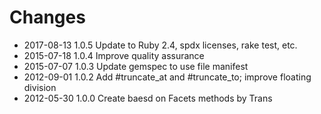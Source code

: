 # Changes

* 2017-08-13 1.0.5 Update to Ruby 2.4, spdx licenses, rake test, etc.
* 2015-07-18 1.0.4 Improve quality assurance
* 2015-07-07 1.0.3 Update gemspec to use file manifest
* 2012-09-01 1.0.2 Add #truncate_at and #truncate_to; improve floating division
* 2012-05-30 1.0.0 Create baesd on Facets methods by Trans
